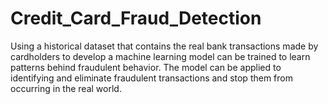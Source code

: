 # Credit_Card_Fraud_Detection
Using a historical dataset that contains the real bank transactions made by cardholders to develop a machine learning model can be trained to learn patterns behind fraudulent behavior. The model can be applied to identifying and eliminate fraudulent transactions and stop them from occurring in the real world.
